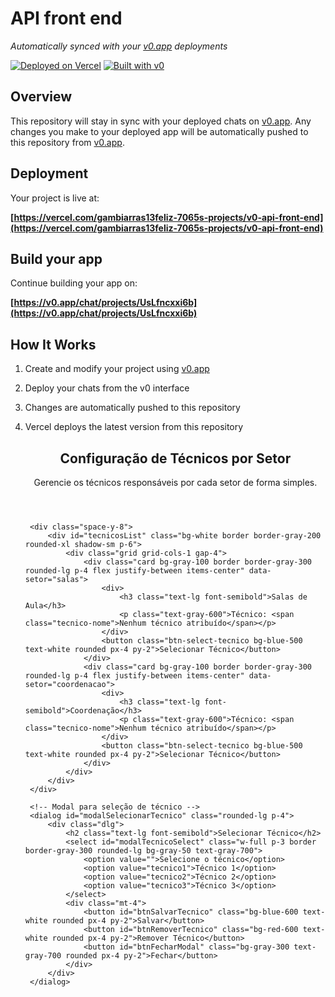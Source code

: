 # API front end

*Automatically synced with your [v0.app](https://v0.app) deployments*

[![Deployed on Vercel](https://img.shields.io/badge/Deployed%20on-Vercel-black?style=for-the-badge&logo=vercel)](https://vercel.com/gambiarras13feliz-7065s-projects/v0-api-front-end)
[![Built with v0](https://img.shields.io/badge/Built%20with-v0.app-black?style=for-the-badge)](https://v0.app/chat/projects/UsLfncxxi6b)

## Overview

This repository will stay in sync with your deployed chats on [v0.app](https://v0.app).
Any changes you make to your deployed app will be automatically pushed to this repository from [v0.app](https://v0.app).

## Deployment

Your project is live at:

**[https://vercel.com/gambiarras13feliz-7065s-projects/v0-api-front-end](https://vercel.com/gambiarras13feliz-7065s-projects/v0-api-front-end)**

## Build your app

Continue building your app on:

**[https://v0.app/chat/projects/UsLfncxxi6b](https://v0.app/chat/projects/UsLfncxxi6b)**

## How It Works

1. Create and modify your project using [v0.app](https://v0.app)
2. Deploy your chats from the v0 interface
3. Changes are automatically pushed to this repository
4. Vercel deploys the latest version from this repository



    <!-- Admin Setores Section -->
    <section id="adminSetoresSection" class="max-w-3xl mx-auto mt-12 px-6">
        <header class="mb-8 text-center">
            <h2 class="text-3xl font-semibold text-gray-800">Configuração de Técnicos por Setor</h2>
            <p class="text-gray-500 mt-2">Gerencie os técnicos responsáveis por cada setor de forma simples.</p>
        </header>

        <div class="space-y-8">
            <div id="tecnicosList" class="bg-white border border-gray-200 rounded-xl shadow-sm p-6">
                <div class="grid grid-cols-1 gap-4">
                    <div class="card bg-gray-100 border border-gray-300 rounded-lg p-4 flex justify-between items-center" data-setor="salas">
                        <div>
                            <h3 class="text-lg font-semibold">Salas de Aula</h3>
                            <p class="text-gray-600">Técnico: <span class="tecnico-nome">Nenhum técnico atribuído</span></p>
                        </div>
                        <button class="btn-select-tecnico bg-blue-500 text-white rounded px-4 py-2">Selecionar Técnico</button>
                    </div>
                    <div class="card bg-gray-100 border border-gray-300 rounded-lg p-4 flex justify-between items-center" data-setor="coordenacao">
                        <div>
                            <h3 class="text-lg font-semibold">Coordenação</h3>
                            <p class="text-gray-600">Técnico: <span class="tecnico-nome">Nenhum técnico atribuído</span></p>
                        </div>
                        <button class="btn-select-tecnico bg-blue-500 text-white rounded px-4 py-2">Selecionar Técnico</button>
                    </div>
                </div>
            </div>
        </div>

        <!-- Modal para seleção de técnico -->
        <dialog id="modalSelecionarTecnico" class="rounded-lg p-4">
            <div class="dlg">
                <h2 class="text-lg font-semibold">Selecionar Técnico</h2>
                <select id="modalTecnicoSelect" class="w-full p-3 border border-gray-300 rounded-lg bg-gray-50 text-gray-700">
                    <option value="">Selecione o técnico</option>
                    <option value="tecnico1">Técnico 1</option>
                    <option value="tecnico2">Técnico 2</option>
                    <option value="tecnico3">Técnico 3</option>
                </select>
                <div class="mt-4">
                    <button id="btnSalvarTecnico" class="bg-blue-600 text-white rounded px-4 py-2">Salvar</button>
                    <button id="btnRemoverTecnico" class="bg-red-600 text-white rounded px-4 py-2">Remover Técnico</button>
                    <button id="btnFecharModal" class="bg-gray-300 text-gray-700 rounded px-4 py-2">Fechar</button>
                </div>
            </div>
        </dialog>
    </section>

